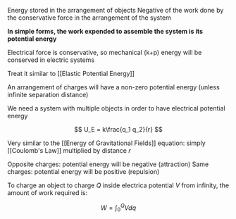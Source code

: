 Energy stored in the arrangement of objects
Negative of the work done by the conservative force in the arrangement of the system

**In simple forms, the work expended to assemble the system is its potential energy**

Electrical force is conservative, so mechanical (k+p) energy will be conserved in electric systems

Treat it similar to [[Elastic Potential Energy]]

An arrangement of charges will have a non-zero potential energy (unless infinite separation distance)

We need a system with multiple objects in order to have electrical potential energy

$$
U_E = k\frac{q_1 q_2}{r}
$$

Very similar to the [[Energy of Gravitational Fields]] equation: simply [[Coulomb's Law]] multiplied by distance $r$

Opposite charges: potential energy will be negative (attraction)
Same charges: potential energy will be positive (repulsion)

To charge an object to charge $Q$ inside electrica potential $V$ from infinity, the amount of work required is:

$$
W = \int_0^Q{Vdq}
$$